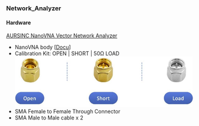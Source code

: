### Network_Analyzer
#### Hardware 
[AURSINC NanoVNA Vector Network Analyzer](https://www.amazon.com/gp/product/B07T6LXNTV)
* NanoVNA body [[Docu](http://nanovna.com/)]
* Calibration Kit: OPEN | SHORT | 50Ω LOAD  
![alt text](https://github.com/xg590/IoT/raw/master/Radio/Network_Analyzer/calibration_kit.jpg "cal kit")
* SMA Female to Female Through Connector
* SMA Male to Male cable x 2
